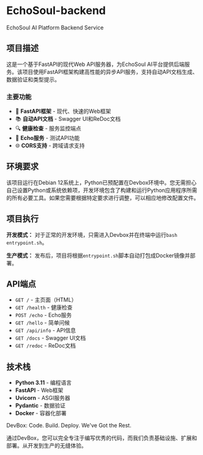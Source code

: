 # EchoSoul-backend
EchoSoul AI Platform Backend Service

## 项目描述

这是一个基于FastAPI的现代Web API服务器，为EchoSoul AI平台提供后端服务。该项目使用FastAPI框架构建高性能的异步API服务，支持自动API文档生成、数据验证和类型提示。

### 主要功能
- 🚀 **FastAPI框架** - 现代、快速的Web框架
- 📚 **自动API文档** - Swagger UI和ReDoc文档
- 🔍 **健康检查** - 服务监控端点
- 🎯 **Echo服务** - 测试API功能
- 🌐 **CORS支持** - 跨域请求支持

## 环境要求

该项目运行在Debian 12系统上，Python已预配置在Devbox环境中。您无需担心自己设置Python或系统依赖项，开发环境包含了构建和运行Python应用程序所需的所有必要工具。如果您需要根据特定要求进行调整，可以相应地修改配置文件。

## 项目执行

**开发模式：** 对于正常的开发环境，只需进入Devbox并在终端中运行`bash entrypoint.sh`。

**生产模式：** 发布后，项目将根据`entrypoint.sh`脚本自动打包成Docker镜像并部署。

## API端点

- `GET /` - 主页面（HTML）
- `GET /health` - 健康检查
- `POST /echo` - Echo服务
- `GET /hello` - 简单问候
- `GET /api/info` - API信息
- `GET /docs` - Swagger UI文档
- `GET /redoc` - ReDoc文档

## 技术栈

- **Python 3.11** - 编程语言
- **FastAPI** - Web框架
- **Uvicorn** - ASGI服务器
- **Pydantic** - 数据验证
- **Docker** - 容器化部署

DevBox: Code. Build. Deploy. We've Got the Rest.

通过DevBox，您可以完全专注于编写优秀的代码，而我们负责基础设施、扩展和部署。从开发到生产的无缝体验。
